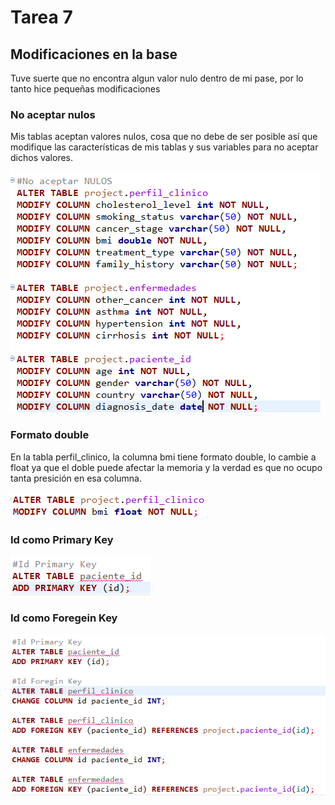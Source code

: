 # Tarea 7

## Modificaciones en la base

Tuve suerte que no encontra algun valor nulo dentro de mi pase, por lo tanto hice pequeñas modificaciones

### No aceptar nulos

Mis tablas aceptan valores nulos, cosa que no debe de ser posible así que modifique las características de mis tablas y sus variables para no aceptar dichos valores.

![alt text](image.png)

### Formato double

En la tabla perfil_clinico, la columna bmi tiene formato double, lo cambie a float ya que el doble puede afectar la memoria y la verdad es que no ocupo tanta presición en esa columna.

![alt text](image-1.png)

### Id como Primary Key

![alt text](image-2.png)

### Id como Foregein Key

![alt text](image-3.png)
